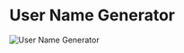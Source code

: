 # User Name Generator

![User Name Generator](https://user-images.githubusercontent.com/29802859/219423998-0071c064-3047-4c6b-92e5-590fd451c6e3.png)

